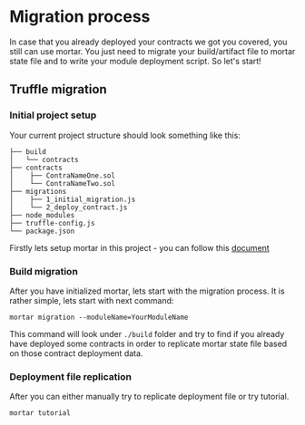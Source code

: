 # Migration process

In case that you already deployed your contracts we got you covered, you still can use mortar. You just need to migrate
your build/artifact file to mortar state file and to write your module deployment script. So let's start!

## Truffle migration

### Initial project setup

Your current project structure should look something like this:

```
├── build
│   └── contracts
├── contracts
│    ├── ContraNameOne.sol
│    └── ContraNameTwo.sol
├── migrations
│    ├── 1_initial_migration.js
│    └── 2_deploy_contract.js
├── node_modules
├── truffle-config.js
└── package.json
```

Firstly lets setup mortar in this project - you can follow this [document](../setup_procedure.md)

### Build migration

After you have initialized mortar, lets start with the migration process. It is rather simple, lets start with next
command:

```
mortar migration --moduleName=YourModuleName
```

This command will look under `./build` folder and try to find if you already have deployed some contracts in order to
replicate mortar state file based on those contract deployment data.

### Deployment file replication

After you can either manually try to replicate deployment file or try tutorial.

```
mortar tutorial
```
